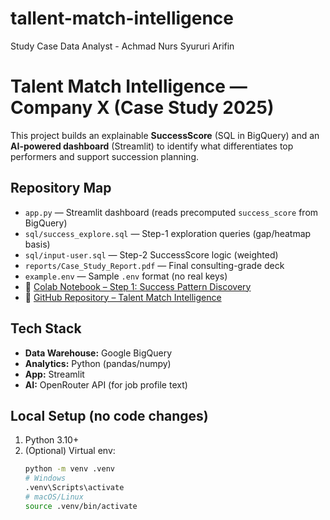 # tallent-match-intelligence
Study Case Data Analyst - Achmad Nurs Syururi Arifin

# Talent Match Intelligence — Company X (Case Study 2025)

This project builds an explainable **SuccessScore** (SQL in BigQuery) and an **AI-powered dashboard** (Streamlit) to identify what differentiates top performers and support succession planning.

## Repository Map
- `app.py` — Streamlit dashboard (reads precomputed `success_score` from BigQuery)
- `sql/success_explore.sql` — Step-1 exploration queries (gap/heatmap basis)
- `sql/input-user.sql` — Step-2 SuccessScore logic (weighted)
- `reports/Case_Study_Report.pdf` — Final consulting-grade deck
- `example.env` — Sample `.env` format (no real keys)
- 📘 [Colab Notebook – Step 1: Success Pattern Discovery](https://colab.research.google.com/drive/1pFJnN7hCbllWqZsN5msHPhcRl-F0jxAY)
- 🐙 [GitHub Repository – Talent Match Intelligence](https://github.com/achmadarifin31/tallent-match-intelligence.git)

## Tech Stack
- **Data Warehouse:** Google BigQuery
- **Analytics:** Python (pandas/numpy)
- **App:** Streamlit
- **AI:** OpenRouter API (for job profile text)

## Local Setup (no code changes)
1. Python 3.10+  
2. (Optional) Virtual env:
   ```bash
   python -m venv .venv
   # Windows
   .venv\Scripts\activate
   # macOS/Linux
   source .venv/bin/activate
